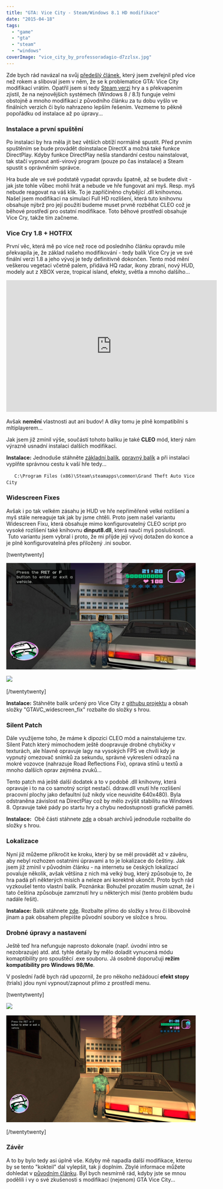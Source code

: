 ```yaml
---
title: "GTA: Vice City - Steam/Windows 8.1 HD modifikace"
date: "2015-04-18"
tags: 
  - "game"
  - "gta"
  - "steam"
  - "windows"
coverImage: "vice_city_by_professoradagio-d7zzlsx.jpg"
---
```


Zde bych rád navázal na svůj [předešlý článek](http://old.maxxx.cz/2013/12/gta-vice-city-na-windows-7-i-8-v-hd-kabate/ "gta"), který jsem zveřejnil před více než rokem a sliboval jsem v něm, že se k problematice GTA: Vice City modifikací vrátím. Opatřil jsem si tedy [Steam verzi](http://store.steampowered.com/app/12110/ "steam") hry a s překvapením zjistil, že na nejnovějších systémech (Windows 8 / 8.1) funguje velmi obstojně a mnoho modifikací z původního článku za tu dobu vyšlo ve finálních verzích či bylo nahrazeno lepším řešením. Vezmeme to pěkně popořádku od instalace až po úpravy...

<!--more-->

### Instalace a první spuštění

Po instalaci by hra měla jít bez větších obtíží normálně spustit. Před prvním spuštěním se bude provádět doinstalace DirectX a možná také funkce DirectPlay. Kdyby funkce DirectPlay nešla standardní cestou nainstalovat, tak stačí vypnout anti-virový program (pouze po čas instalace) a Steam spustit s oprávněním správce.

Hra bude ale ve své podstatě vypadat opravdu špatně, až se budete divit - jak jste tohle vůbec mohli hrát a nebude ve hře fungovat ani myš. Resp. myš nebude reagovat na váš klik. To je zapříčiněno chybějící .dll knihovnou. Našel jsem modifikaci na simulaci Full HD rozlišení, která tuto knihovnu obsahuje nýbrž pro její použití budeme muset prvně rozběhat CLEO což je běhové prostředí pro ostatní modifikace. Toto běhové prostředí obsahuje Vice Cry, takže tím začneme.

### Vice Cry 1.8 + HOTFIX

První věc, která mě po více než roce od posledního článku opravdu mile překvapila je, že základ našeho modifikování - tedy balík Vice Cry je ve své finální verzi 1.8 a jeho vývoj je tedy definitivně dokončen. Tento mód mění veškerou vegetaci včetně palem, přidává HQ radar, ikony zbraní, nový HUD, modely aut z XBOX verze, tropical island, efekty, světla a mnoho dalšího...

<iframe src="http://www.moddb.com/media/iframe/1238592" width="560" height="350" frameborder="0" scrolling="no" allowfullscreen="allowfullscreen"></iframe>

Avšak **nemění** vlastnosti aut ani budov! A díky tomu je plně kompatibilní s mltiplayerem...

Jak jsem již zmínil výše, součástí tohoto balíku je také **CLEO** mód, který nám výrazně usnadní instalaci dalších modifikací.

**Instalace:** Jednoduše stáhněte [základní balík](http://www.moddb.com/mods/vice-cry/downloads/vice-cry-18 "vice cry"), [opravný balík](http://www.moddb.com/mods/vice-cry/downloads/vice-cry-hotfix "hotfix") a při instalaci vyplňte správnou cestu k vaší hře tedy...

`    C:\Program Files (x86)\Steam\steamapps\common\Grand Theft Auto Vice City    `

### Widescreen Fixes

Avšak i po tak velkém zásahu je HUD ve hře nepřiměřeně velké rozlišení a myš stále nereaguje tak jak by jsme chtěli. Proto jsem našel variantu Widescreen Fixu, která obsahuje mimo konfigurovatelný CLEO script pro vysoké rozlišení také knihovnu **dinput8.dll**, která naučí myš poslušnosti.  Tuto variantu jsem vybral i proto, že mi přijde její vývoj dotažen do konce a je plně konfigurovatelná přes přiložený .ini soubor.

\[twentytwenty\]

![](images/2015-04-18_00002.jpg)

![](images/2015-04-18_00004.jpg)

\[/twentytwenty\]

**Instalace:** Stáhněte balík určený pro Vice City z [githubu projektu](https://thirteenag.github.io/widescreen_fixes_pack#gtavc "rozlišení") a obsah složky "GTAVC\_widescreen\_fix" rozbalte do složky s hrou.

### Silent Patch

Dále využijeme toho, že máme k dipozici CLEO mód a nainstalujeme tzv. Silent Patch který mimochodem ještě doopravuje drobné chybičky v texturách, ale hlavně opravuje lagy na vysokých FPS ve chvíli kdy je vypnutý omezovač snímků za sekundu, správné vykreslení odrazů na mokré vozovce (nahrazuje Road Reflections Fix), oprava stínů u textů a mnoho dalších oprav zejména zvuků...

Tento patch má ještě další dodatek a to v podobě .dll knihovny, která opravuje i to na co samotný script nestačí. ddraw.dll vnutí hře rozlišení pracovní plochy jako defaultní (už nikdy více neuvidíte 640x480). Byla odstraněna závislost na DirectPlay což by mělo zvýšit stabilitu na Windows 8. Opravuje také pády po startu hry a chybu nedostupnosti grafické paměti.

**Instalace:**  Obě části stáhnete [zde](http://www.gtagarage.com/mods/show.php?id=25368 "silentpatch") a obsah archívů jednoduše rozbalíte do složky s hrou.

### Lokalizace

Nyní již můžeme přikročit ke kroku, který by se měl provádět až v závěru, aby nebyl rozhozen ostatními úpravami a to je lokalizace do češtiny. Jak jsem již zmínil v původním článku - na internetu se českých lokalizací povaluje několik, avšak většina z nich má velký bug, který způsobuje to, že hra padá při některých misích a neleze ani korektně ukončit. Proto bych rád vyzkoušel tento vlastní balík. Poznánka: Bohužel prozatím musím uznat, že i tato čeština způsobuje zamrznutí hry u některých misí (tento problém budu nadále řešit).

**Instalace:** Balík stáhnete [zde](https://mega.co.nz/#!2k42TLyK!qNlXWsajLSyrRDD5_kv-hK-jthFuige-r9SLL0ROU3s "čeština"). Rozbalte přímo do složky s hrou či libovolně jinam a pak obsahem přepište původní soubory ve složce s hrou.

### Drobné úpravy a nastavení

Ještě teď hra nefunguje naprosto dokonale (např. úvodní intro se nezobrazuje) atd. atd. tyhle detaily by mělo doladit vynucená módu komaptibility pro spouštěcí .exe souboru. Já osobně doporučuji **režim kompatibility pro Windows 98/Me**.

V poslední řadě bych rád upozornil, že pro někoho nežádoucí **efekt stopy** (trials) jdou nyní vypnout/zapnout přímo z prostředí menu.

\[twentytwenty\]

![](images/2015-04-18_00004.jpg)

![](images/2015-04-18_00003.jpg)

\[/twentytwenty\]

### Závěr

A to by bylo tedy asi úplně vše. Kdyby mě napadla další modifikace, kterou by se tento "kokteil" dal vylepšit, tak ji doplním. Zbylé informace můžete dohledat v [původním článku](http://old.maxxx.cz/2013/12/gta-vice-city-na-windows-7-i-8-v-hd-kabate/ "pudovní"). Byl bych nesmírně rád, kdyby jste se mnou podělili i vy o své zkušenosti s modifikací (nejenom) GTA Vice City...
